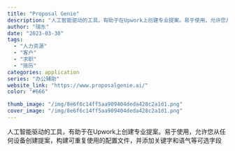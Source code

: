 ```yaml
---
title: "Proposal Genie"
description: "人工智能驱动的工具，有助于在Upwork上创建专业提案。易于使用，允许您从任何设备创建提案，构建可重复使用的配置文件，并"
author: "瑞东"
date: "2023-03-30"
tags:
  - "人力资源"
  - "客户"
  - "求职"
  - "简历"
categories: application
series: "办公辅助"
website_link: "https://www.proposalgenie.ai/"
color: "#666"

thumb_image: "/img/8e6f6c14ff5aa909404deda428c2a1d1.png"
cover_image: "/img/8e6f6c14ff5aa909404deda428c2a1d1.png"
---
```


人工智能驱动的工具，有助于在Upwork上创建专业提案。易于使用，允许您从任何设备创建提案，构建可重复使用的配置文件，并添加关键字和语气等可选字段